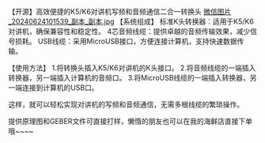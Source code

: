 【开源】高效便捷的K5/K6对讲机写频和音频通信二合一转换头
[微信图片_20240624101539_副本_副本.jpg](https://github.com/dodouegg/K5K6-USBLine-2-in-1/blob/main/example.jpg)
【系统组成】
标准K头转换器：适用于K5/K6对讲机，确保兼容性和稳定性。
4芯音频线缆：提供卓越的音频传输效果，减少信号损耗。
USB线缆：采用MicroUSB接口，方便连接计算机，支持快速数据传输。

【使用方法】
1.将转换头插入K5/K6对讲机的K头接口。
2.将音频线缆的一端插入转换器，另一端插入计算机的音频口。
3.将MicroUSB线缆的一端插入转换器，另一端连接到计算机的USB口。

这样，就可以轻松实现对讲机的写频和音频通信，无需多根线缆的繁琐操作。

提供原理图和GEBER文件可直接打样，懒惰的朋友也可以在我的海鲜店直接下单哦~~~~
